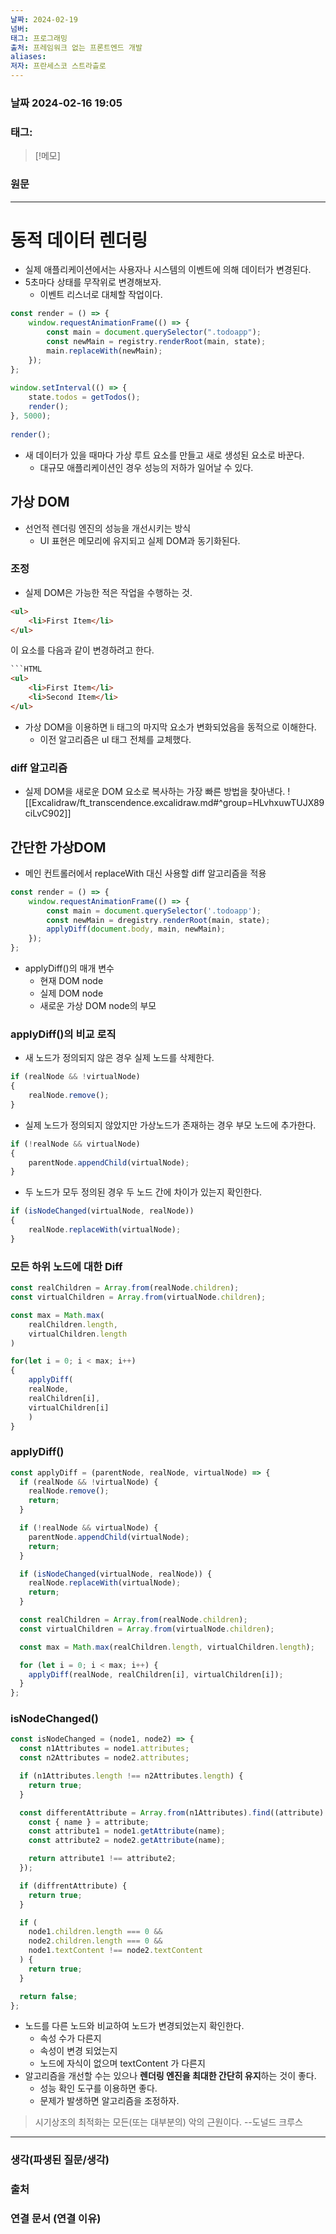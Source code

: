```yaml
---
날짜: 2024-02-19
넘버: 
태그: 프로그래밍
출처: 프레임워크 없는 프론트엔드 개발
aliases: 
저자: 프란세스코 스트라츨로
---
```

### 날짜  2024-02-16 19:05

### 태그:

>[!메모]
>

### 원문
---
# 동적 데이터 렌더링
- 실제 애플리케이션에서는 사용자나 시스템의 이벤트에 의해 데이터가 변경된다.
- 5초마다 상태를 무작위로 변경해보자.
	- 이벤트 리스너로 대체할 작업이다.
```js
const render = () => {  
	window.requestAnimationFrame(() => {  
		const main = document.querySelector(".todoapp");  
		const newMain = registry.renderRoot(main, state);  
		main.replaceWith(newMain);  
	});  
};  
  
window.setInterval(() => {  
	state.todos = getTodos();  
	render();  
}, 5000);  
  
render();
```
- 새 데이터가 있을 때마다 가상 루트 요소를 만들고 새로 생성된 요소로 바꾼다.
	- 대규모 애플리케이션인 경우 성능의 저하가 일어날 수 있다.
## 가상 DOM
- 선언적 렌더링 엔진의 성능을 개선시키는 방식
	- UI 표현은 메모리에 유지되고 실제 DOM과 동기화된다.
### 조정
- 실제 DOM은 가능한 적은 작업을 수행하는 것.
```HTML
<ul>
	<li>First Item</li>
</ul>
```
이 요소를 다음과 같이 변경하려고 한다.
```html
```HTML
<ul>
	<li>First Item</li>
	<li>Second Item</li>
</ul>
```
- 가상 DOM을 이용하면 li 태그의 마지막 요소가 변화되었음을 동적으로 이해한다.
	- 이전 알고리즘은 ul 태그 전체를 교체했다.
### diff 알고리즘
- 실제 DOM을 새로운 DOM 요소로 복사하는 가장 빠른 방법을 찾아낸다.
![[Excalidraw/ft_transcendence.excalidraw.md#^group=HLvhxuwTUJX89ciLvC902]]
## 간단한 가상DOM
- 메인 컨트롤러에서 replaceWith 대신 사용할 diff 알고리즘을 적용
```js
const render = () => {
	window.requestAnimationFrame(() => {
		const main = document.querySelector('.todoapp');
		const newMain = dregistry.renderRoot(main, state);
		applyDiff(document.body, main, newMain);
	});
};
```
- applyDiff()의 매개 변수
	- 현재 DOM node
	- 실제 DOM node
	- 새로운 가상 DOM node의 부모
### applyDiff()의 비교 로직
- 새 노드가 정의되지 않은 경우 실제 노드를 삭제한다.
```js
if (realNode && !virtualNode)
{
	realNode.remove();
}
```
- 실제 노드가 정의되지 않았지만 가상노드가 존재하는 경우 부모 노드에 추가한다.
```js
if (!realNode && virtualNode)
{
	parentNode.appendChild(virtualNode);
}
```
- 두 노드가 모두 정의된 경우 두 노드 간에 차이가 있는지 확인한다.
```js
if (isNodeChanged(virtualNode, realNode))
{
	realNode.replaceWith(virtualNode);
}
```
### 모든 하위 노드에 대한 Diff
```js
const realChildren = Array.from(realNode.children);
const virtualChildren = Array.from(virtualNode.children);

const max = Math.max(
	realChildren.length,
	virtualChildren.length
)

for(let i = 0; i < max; i++)
{
	applyDiff(
	realNode,
	realChildren[i],
	virtualChildren[i]
	)
}
```
### applyDiff()
```js
const applyDiff = (parentNode, realNode, virtualNode) => {
  if (realNode && !virtualNode) {
    realNode.remove();
    return;
  }

  if (!realNode && virtualNode) {
    parentNode.appendChild(virtualNode);
    return;
  }

  if (isNodeChanged(virtualNode, realNode)) {
    realNode.replaceWith(virtualNode);
    return;
  }

  const realChildren = Array.from(realNode.children);
  const virtualChildren = Array.from(virtualNode.children);

  const max = Math.max(realChildren.length, virtualChildren.length);

  for (let i = 0; i < max; i++) {
    applyDiff(realNode, realChildren[i], virtualChildren[i]);
  }
};
```
### isNodeChanged()
```js
const isNodeChanged = (node1, node2) => {
  const n1Attributes = node1.attributes;
  const n2Attributes = node2.attributes;

  if (n1Attributes.length !== n2Attributes.length) {
    return true;
  }

  const differentAttribute = Array.from(n1Attributes).find((attribute) => {
    const { name } = attribute;
    const attribute1 = node1.getAttribute(name);
    const attribute2 = node2.getAttribute(name);

    return attribute1 !== attribute2;
  });

  if (diffrentAttribute) {
    return true;
  }

  if (
    node1.children.length === 0 &&
    node2.children.length === 0 &&
    node1.textContent !== node2.textContent
  ) {
    return true;
  }

  return false;
};
```
- 노드를 다른 노드와 비교하여 노드가 변경되었는지 확인한다.
	- 속성 수가 다른지
	- 속성이 변경 되었는지
	- 노드에 자식이 없으며 textContent 가 다른지
- 알고리즘을 개선할 수는 있으나 **렌더링 엔진을 최대한 간단히 유지**하는 것이 좋다.
	- 성능 확인 도구를 이용하면 좋다.
	- 문제가 발생하면 알고리즘을 조정하자.
> 시기상조의 최적화는 모든(또는 대부분의) 악의 근원이다. --도널드 크루스
---
### 생각(파생된 질문/생각)

### 출처

### 연결 문서 (연결 이유)
